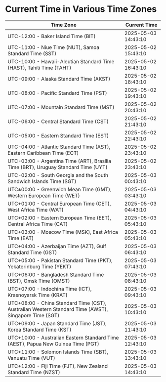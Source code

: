 # Current Time in Various Time Zones

| Time Zone | Current Time |
|-----------|--------------|
| UTC-12:00 - Baker Island Time (BIT) | 2025-05-03 14:43:10 |
| UTC-11:00 - Niue Time (NUT), Samoa Standard Time (SST) | 2025-05-02 15:43:10 |
| UTC-10:00 - Hawaii-Aleutian Standard Time (HAST), Tahiti Time (TAHT) | 2025-05-02 16:43:10 |
| UTC-09:00 - Alaska Standard Time (AKST) | 2025-05-02 18:43:10 |
| UTC-08:00 - Pacific Standard Time (PST) | 2025-05-02 19:43:10 |
| UTC-07:00 - Mountain Standard Time (MST) | 2025-05-02 20:43:10 |
| UTC-06:00 - Central Standard Time (CST) | 2025-05-02 21:43:10 |
| UTC-05:00 - Eastern Standard Time (EST) | 2025-05-02 22:43:10 |
| UTC-04:00 - Atlantic Standard Time (AST), Eastern Caribbean Time (ECT) | 2025-05-02 23:43:10 |
| UTC-03:00 - Argentina Time (ART), Brasília Time (BRT), Uruguay Standard Time (UYT) | 2025-05-02 23:43:10 |
| UTC-02:00 - South Georgia and the South Sandwich Islands Time (SGT) | 2025-05-03 00:43:10 |
| UTC±00:00 - Greenwich Mean Time (GMT), Western European Time (WET) | 2025-05-03 03:43:10 |
| UTC+01:00 - Central European Time (CET), West Africa Time (WAT) | 2025-05-03 04:43:10 |
| UTC+02:00 - Eastern European Time (EET), Central Africa Time (CAT) | 2025-05-03 05:43:10 |
| UTC+03:00 - Moscow Time (MSK), East Africa Time (EAT) | 2025-05-03 05:43:10 |
| UTC+04:00 - Azerbaijan Time (AZT), Gulf Standard Time (GST) | 2025-05-03 06:43:10 |
| UTC+05:00 - Pakistan Standard Time (PKT), Yekaterinburg Time (YEKT) | 2025-05-03 07:43:10 |
| UTC+06:00 - Bangladesh Standard Time (BST), Omsk Time (OMST) | 2025-05-03 08:43:10 |
| UTC+07:00 - Indochina Time (ICT), Krasnoyarsk Time (KRAT) | 2025-05-03 09:43:10 |
| UTC+08:00 - China Standard Time (CST), Australian Western Standard Time (AWST), Singapore Time (SGT) | 2025-05-03 10:43:10 |
| UTC+09:00 - Japan Standard Time (JST), Korea Standard Time (KST) | 2025-05-03 11:43:10 |
| UTC+10:00 - Australian Eastern Standard Time (AEST), Papua New Guinea Time (PGT) | 2025-05-03 12:43:10 |
| UTC+11:00 - Solomon Islands Time (SBT), Vanuatu Time (VUT) | 2025-05-03 13:43:10 |
| UTC+12:00 - Fiji Time (FJT), New Zealand Standard Time (NZST) | 2025-05-03 14:43:10 |
